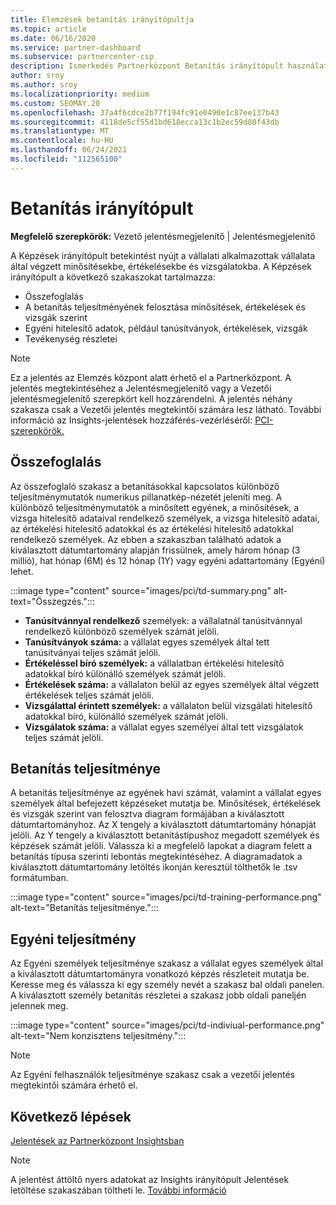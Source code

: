 ```yaml
---
title: Elemzések betanítás irányítópultja
ms.topic: article
ms.date: 06/16/2020
ms.service: partner-dashboard
ms.subservice: partnercenter-csp
description: Ismerkedés Partnerközpont Betanítás irányítópult használatával. A képzés az egyik jelentés, amely a Partnerközpont Insights (PCI) területen érhető el.
author: sroy
ms.author: sroy
ms.localizationpriority: medium
ms.custom: SEOMAY.20
ms.openlocfilehash: 37a4f6cdce2b77f194fc91e0490e1c87ee137b43
ms.sourcegitcommit: 4118de5cf55d1bd618ecca13c1b2ec59d80f43db
ms.translationtype: MT
ms.contentlocale: hu-HU
ms.lasthandoff: 06/24/2021
ms.locfileid: "112565100"
---
```

# <a name="trainings-dashboard"></a>Betanítás irányítópult

**Megfelelő szerepkörök:** Vezető jelentésmegjelenítő | Jelentésmegjelenítő

A Képzések irányítópult betekintést nyújt a vállalati alkalmazottak vállalata által végzett minősítésekbe, értékelésekbe és vizsgálatokba. A Képzések irányítópult a következő szakaszokat tartalmazza:

- Összefoglalás
- A betanítás teljesítményének felosztása minősítések, értékelések és vizsgák szerint
- Egyéni hitelesítő adatok, például tanúsítványok, értékelések, vizsgák
- Tevékenység részletei

>[!NOTE] 
>Ez a jelentés az Elemzés központ alatt érhető el a Partnerközpont. A jelentés megtekintéséhez a Jelentésmegjelenítő vagy a Vezetői jelentésmegjelenítő szerepkört kell hozzárendelni. A jelentés néhány szakasza csak a Vezetői jelentés megtekintői számára lesz látható. További információ az Insights-jelentések hozzáférés-vezérléséről: [PCI-szerepkörök.](pci-roles.md)

## <a name="summary"></a>Összefoglalás

Az összefoglaló szakasz a betanításokkal kapcsolatos különböző teljesítménymutatók numerikus pillanatkép-nézetét jeleníti meg. A különböző teljesítménymutatók a minősített egyének, a minősítések, a vizsga hitelesítő adataival rendelkező személyek, a vizsga hitelesítő adatai, az értékelési hitelesítő adatokkal és az értékelési hitelesítő adatokkal rendelkező személyek. Az ebben a szakaszban található adatok a kiválasztott dátumtartomány alapján frissülnek, amely három hónap (3 millió), hat hónap (6M) és 12 hónap (1Y) vagy egyéni adattartomány (Egyéni) lehet. 

:::image type="content" source="images/pci/td-summary.png" alt-text="Összegzés.":::

- **Tanúsítvánnyal rendelkező** személyek: a vállalatnál tanúsítvánnyal rendelkező különböző személyek számát jelöli.
- **Tanúsítványok száma:** a vállalat egyes személyek által tett tanúsítványai teljes számát jelöli.
- **Értékeléssel bíró személyek:** a vállalatban értékelési hitelesítő adatokkal bíró különálló személyek számát jelöli. 
- **Értékelések száma:** a vállalaton belül az egyes személyek által végzett értékelések teljes számát jelöli.
- **Vizsgálattal érintett személyek:** a vállalaton belül vizsgálati hitelesítő adatokkal bíró, különálló személyek számát jelöli. 
- **Vizsgálatok száma:** a vállalat egyes személyei által tett vizsgálatok teljes számát jelöli.

## <a name="training-performance"></a>Betanítás teljesítménye

A betanítás teljesítménye az egyének havi számát, valamint a vállalat egyes személyek által befejezett képzéseket mutatja be. Minősítések, értékelések és vizsgák szerint van felosztva diagram formájában a kiválasztott dátumtartományhoz. Az X tengely a kiválasztott dátumtartomány hónapját jelöli. Az Y tengely a kiválasztott betanítástípushoz megadott személyek és képzések számát jelöli. Válassza ki a megfelelő lapokat a diagram felett a betanítás típusa szerinti lebontás megtekintéséhez. A diagramadatok a kiválasztott dátumtartomány letöltés ikonján keresztül tölthetők le .tsv formátumban.

:::image type="content" source="images/pci/td-training-performance.png" alt-text="Betanítás teljesítménye.":::

## <a name="individuals-performance"></a>Egyéni teljesítmény

Az Egyéni személyek teljesítménye szakasz a vállalat egyes személyek által a kiválasztott dátumtartományra vonatkozó képzés részleteit mutatja be. Keresse meg és válassza ki egy személy nevét a szakasz bal oldali panelen. A kiválasztott személy betanítás részletei a szakasz jobb oldali paneljén jelennek meg.

:::image type="content" source="images/pci/td-indiviual-performance.png" alt-text="Nem konzisztens teljesítmény.":::

>[!NOTE] 
> Az Egyéni felhasználók teljesítménye szakasz csak a vezetői jelentés megtekintői számára érhető el. 

## <a name="next-steps"></a>Következő lépések

[Jelentések az Partnerközpont Insightsban](partner-center-insights.md)

>[!NOTE] 
> A jelentést áttöltő nyers adatokat az Insights irányítópult Jelentések letöltése szakaszában töltheti le. [További információ](pci-download-reports.md)
